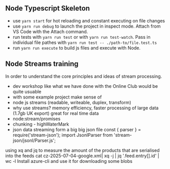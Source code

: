 ## Node Typescript Skeleton

- use `yarn start` for hot reloading and constant executing on file changes
- use `yarn run debug` to launch the project in inspect mode. Attach from VS Code with the Attach command.
- run tests with `yarn run test` or with `yarn run test-watch`. Pass in individual file pathes with `yarn run test -- ./path-to/file.test.ts`
- run `yarn run execute` to build js files and execute with Node.

## Node Streams training

In order to understand the core principles and ideas of stream processing.

- dev workshop like what we have done with the Online Club would be quite usuable
- with some example project make sense of
- node js streams (readable, writeable, duplex, transform)
- why use streams?
  memory efficiency, faster processing of large data (1.7gb UK export)
  great for real time data
- node:stream/promises
- chunking - highWaterMark
- json data streaming form a big big json file
  const { parser } = require('stream-json');
  import JsonlParser from 'stream-json/jsonl/Parser.js';

using xq and jq to measure the amount of the products that are serialised into the feeds
cat cz-2025-07-04-google.xml| xq -j | jq '.feed.entry[].id' | wc -l
Install azure-cli and use it for downloading some blobs
